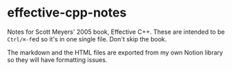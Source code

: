 # effective-cpp-notes
Notes for Scott Meyers' 2005 book, Effective C++. These are intended to be `Ctrl/⌘-f`ed so it's in one single file. Don't skip the book.

The markdown and the HTML files are exported from my own Notion library so they will have formatting issues.
